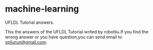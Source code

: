 # machine-learning
UFLDL Tutorial answers.

This the answers of the UFLDL Tutorial writed by robotliu.If you find the wrong answer or you have question,you can send email to ypliurun@gmail.com. 
